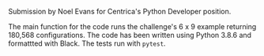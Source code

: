 Submission by Noel Evans for Centrica's Python Developer position.

The main function for the code runs the challenge's 6 x 9 example returning 180,568 configurations. The code has been written using Python 3.8.6 and formattted with Black. The tests run with `pytest`.
